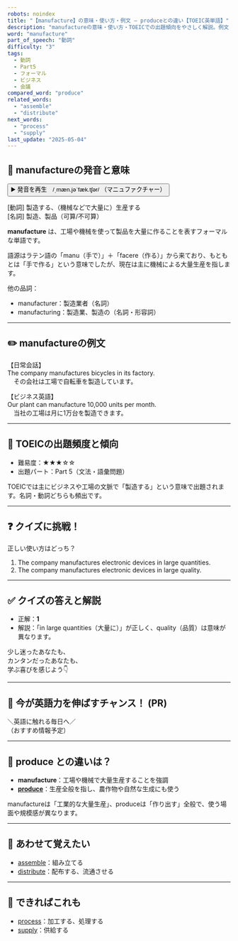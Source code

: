 ```yaml
---
robots: noindex
title: "【manufacture】の意味・使い方・例文 ― produceとの違い【TOEIC英単語】"
description: "manufactureの意味・使い方・TOEICでの出題傾向をやさしく解説。例文・クイズ付きでproduceとの違いもわかりやすく学べます。"
word: "manufacture"
part_of_speech: "動詞"
difficulty: "3"
tags:
  - 動詞
  - Part5
  - フォーマル
  - ビジネス
  - 会議
compared_word: "produce"
related_words:
  - "assemble"
  - "distribute"
next_words:
  - "process"
  - "supply"
last_update: "2025-05-04"
---
```


## 🔰 manufactureの発音と意味

<button class="play-audio" onclick="playTTS('manufacture')">
  <span class="play-audio-main">
    ▶️ 発音を再生　/ˌmæn.jəˈfæk.tʃər/
  </span>
  <span class="play-audio-sub">
    （マニュファクチャー）
  </span>
</button>

[動詞] 製造する、（機械などで大量に）生産する  
[名詞] 製造、製品（可算/不可算）

**manufacture** は、工場や機械を使って製品を大量に作ることを表すフォーマルな単語です。

語源はラテン語の「manu（手で）」＋「facere（作る）」から来ており、もともとは「手で作る」という意味でしたが、現在は主に機械による大量生産を指します。

他の品詞：  
- manufacturer：製造業者（名詞）
- manufacturing：製造業、製造の（名詞・形容詞）

---

## ✏️ manufactureの例文

【日常会話】  
The company manufactures bicycles in its factory.  
　その会社は工場で自転車を製造しています。

【ビジネス英語】  
Our plant can manufacture 10,000 units per month.  
　当社の工場は月に1万台を製造できます。

---

## 🎯 TOEICの出題頻度と傾向

- 難易度：★★★☆☆
- 出題パート：Part 5（文法・語彙問題）

TOEICでは主にビジネスや工場の文脈で「製造する」という意味で出題されます。名詞・動詞どちらも頻出です。

---

## ❓ クイズに挑戦！

正しい使い方はどっち？

1. The company manufactures electronic devices in large quantities.  
2. The company manufactures electronic devices in large quality.

---

## ✅ クイズの答えと解説

- 正解：**1**
- 解説：「in large quantities（大量に）」が正しく、quality（品質）は意味が異なります。

少し迷ったあなたも、  
カンタンだったあなたも、  
学ぶ喜びを感じよう👇️

---

## 🚀 今が英語力を伸ばすチャンス！ (PR)

<div class="info-center">
＼英語に触れる毎日へ／<br>  
（おすすめ情報予定）
</div>

---

## 🤔  produce との違いは？

- **manufacture**：工場や機械で大量生産することを強調
- **[produce](/word/produce)**：生産全般を指し、農作物や自然な生成にも使う

manufactureは「工業的な大量生産」、produceは「作り出す」全般で、使う場面や規模感が異なります。

---

## 🧩 あわせて覚えたい

- [assemble](/word/assemble)：組み立てる
- [distribute](/word/distribute)：配布する、流通させる

---

## 📖 できればこれも

- [process](/word/process)：加工する、処理する
- [supply](/word/supply)：供給する

<!-- cvid: aid32_bid34 -->
